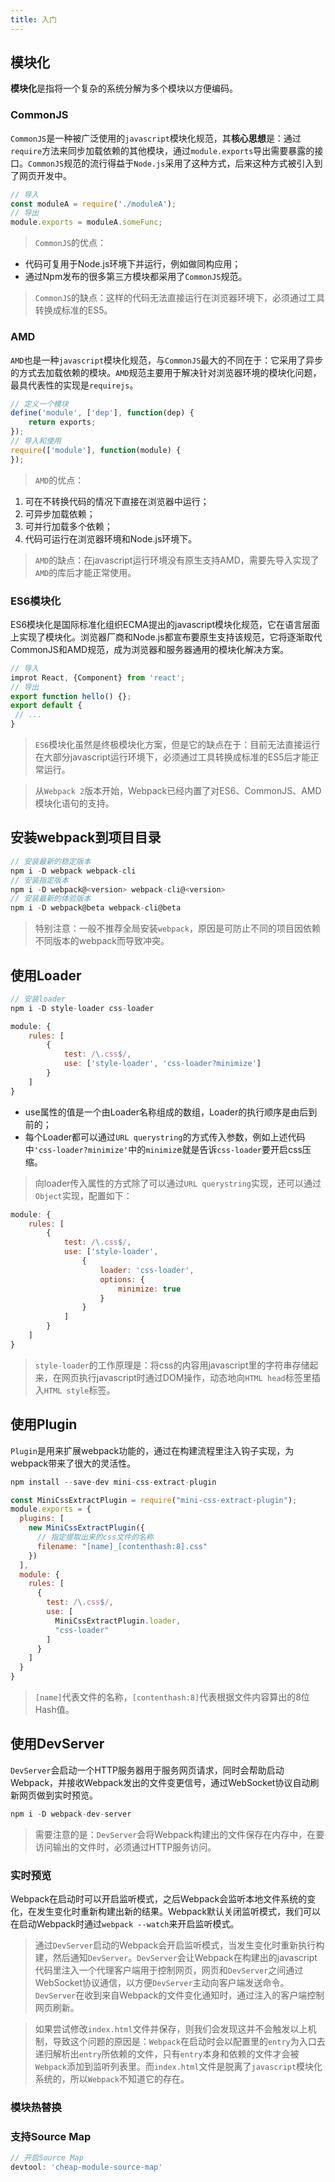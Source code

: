 ```yaml
---
title: 入门
---
```

## 模块化
**模块化**是指将一个复杂的系统分解为多个模块以方便编码。

### CommonJS
`CommonJS`是一种被广泛使用的`javascript`模块化规范，其**核心思想**是：通过`require`方法来同步加载依赖的其他模块，通过`module.exports`导出需要暴露的接口。`CommonJS`规范的流行得益于`Node.js`采用了这种方式，后来这种方式被引入到了网页开发中。
```js
// 导入
const moduleA = require('./moduleA');
// 导出
module.exports = moduleA.someFunc;
```
>`CommonJS`的优点：

* 代码可复用于Node.js环境下并运行，例如做同构应用；
* 通过Npm发布的很多第三方模块都采用了`CommonJS`规范。

>`CommonJS`的缺点：这样的代码无法直接运行在浏览器环境下，必须通过工具转换成标准的ES5。

### AMD
`AMD`也是一种`javascript`模块化规范，与`CommonJS`最大的不同在于：它采用了异步的方式去加载依赖的模块。`AMD`规范主要用于解决针对浏览器环境的模块化问题，最具代表性的实现是`requirejs`。
```js
// 定义一个模块
define('module', ['dep'], function(dep) {
    return exports;
});
// 导入和使用
require(['module'], function(module) {
});
```
>`AMD`的优点：

1. 可在不转换代码的情况下直接在浏览器中运行；
2. 可异步加载依赖；
3. 可并行加载多个依赖；
4. 代码可运行在浏览器环境和Node.js环境下。
>`AMD`的缺点：在javascript运行环境没有原生支持AMD，需要先导入实现了`AMD`的库后才能正常使用。

### ES6模块化
ES6模块化是国际标准化组织ECMA提出的javascript模块化规范，它在语言层面上实现了模块化。浏览器厂商和Node.js都宣布要原生支持该规范，它将逐渐取代CommonJS和AMD规范，成为浏览器和服务器通用的模块化解决方案。
```js
// 导入
improt React, {Component} from 'react';
// 导出
export function hello() {};
export default {
 // ...
}
```
>`ES6`模块化虽然是终极模块化方案，但是它的缺点在于：目前无法直接运行在大部分javascript运行环境下，必须通过工具转换成标准的ES5后才能正常运行。

>从`Webpack 2`版本开始，Webpack已经内置了对ES6、CommonJS、AMD模块化语句的支持。

## 安装webpack到项目目录
```js
// 安装最新的稳定版本
npm i -D webpack webpack-cli
// 安装指定版本
npm i -D webpack@<version> webpack-cli@<version>
// 安装最新的体验版本
npm i -D webpack@beta webpack-cli@beta
```
>特别注意：一般不推荐全局安装`webpack`，原因是可防止不同的项目因依赖不同版本的webpack而导致冲突。

## 使用Loader
```js
// 安装loader
npm i -D style-loader css-loader
```
```js
module: {
    rules: [
        {
            test: /\.css$/,
            use: ['style-loader', 'css-loader?minimize']
        }
    ]
}
```

* use属性的值是一个由Loader名称组成的数组，Loader的执行顺序是由后到前的；
* 每个Loader都可以通过`URL querystring`的方式传入参数，例如上述代码中`'css-loader?minimize'`中的`minimiz`e就是告诉`css-loader`要开启css压缩。
>向loader传入属性的方式除了可以通过`URL querystring`实现，还可以通过`Object`实现，配置如下：
```js
module: {
    rules: [
        {
            test: /\.css$/,
            use: ['style-loader',
                {
                    loader: 'css-loader',
                    options: {
                        minimize: true
                    }
                }
            ]
        }
    ]
}
```

>`style-loader`的工作原理是：将css的内容用javascript里的字符串存储起来，在网页执行javascript时通过DOM操作，动态地向`HTML head`标签里插入`HTML style`标签。

## 使用Plugin
`Plugin`是用来扩展webpack功能的，通过在构建流程里注入钩子实现，为webpack带来了很大的灵活性。
```js
npm install --save-dev mini-css-extract-plugin
```
```js
const MiniCssExtractPlugin = require("mini-css-extract-plugin");
module.exports = {
  plugins: [
    new MiniCssExtractPlugin({
      // 指定提取出来的css文件的名称
      filename: "[name]_[contenthash:8].css"
    })
  ],
  module: {
    rules: [
      {
        test: /\.css$/,
        use: [
          MiniCssExtractPlugin.loader,
          "css-loader"
        ]
      }
    ]
  }
}
```
>`[name]`代表文件的名称，`[contenthash:8]`代表根据文件内容算出的8位Hash值。

## 使用DevServer
`DevServer`会启动一个HTTP服务器用于服务网页请求，同时会帮助启动Webpack，并接收Webpack发出的文件变更信号，通过WebSocket协议自动刷新网页做到实时预览。
```js
npm i -D webpack-dev-server
```
>需要注意的是：`DevServer`会将Webpack构建出的文件保存在内存中，在要访问输出的文件时，必须通过HTTP服务访问。

### 实时预览
Webpack在启动时可以开启监听模式，之后Webpack会监听本地文件系统的变化，在发生变化时重新构建出新的结果。Webpack默认关闭监听模式，我们可以在启动Webpack时通过`webpack --watch`来开启监听模式。
>通过`DevServer`启动的Webpack会开启监听模式，当发生变化时重新执行构建，然后通知`DevServer`。`DevServer`会让Webpack在构建出的javascript代码里注入一个代理客户端用于控制网页，网页和`DevServer`之间通过WebSocket协议通信，以方便`DevServer`主动向客户端发送命令。`DevServer`在收到来自Webpack的文件变化通知时，通过注入的客户端控制网页刷新。

>如果尝试修改`index.html`文件并保存，则我们会发现这并不会触发以上机制，导致这个问题的原因是：`Webpack`在启动时会以配置里的`entry`为入口去递归解析出`entry`所依赖的文件，只有`entry`本身和依赖的文件才会被`Webpack`添加到监听列表里。而`index.html`文件是脱离了`javascript`模块化系统的，所以`Webpack`不知道它的存在。

### 模块热替换

### 支持Source Map
```js
// 开启Source Map
devtool: 'cheap-module-source-map'
```
